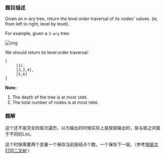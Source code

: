 ### 题目描述

Given an n-ary tree, return the level order traversal of its nodes' values. (ie, from left to right, level by level).

For example, given a `3-ary` tree:

 

![img](https://assets.leetcode.com/uploads/2018/10/12/narytreeexample.png)

 

We should return its level order traversal:

```
[
     [1],
     [3,2,4],
     [5,6]
]
```

**Note:**

1. The depth of the tree is at most `1000`.
2. The total number of nodes is at most `5000`.

### 题解

这个还不是完全的层次遍历，以为输出的时候实际上是按层输出的，层与层之间属于不同的List。

这个时候需要两个变量一个保存当前层结点个数，一个保存下一层。（参考[按层次打印二叉树](https://www.jianshu.com/p/50ed487ebbc0) )

```java

```

